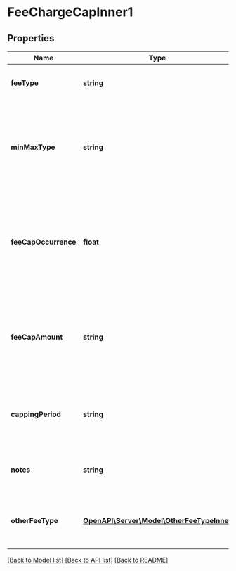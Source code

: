 # FeeChargeCapInner1

## Properties
Name | Type | Description | Notes
------------ | ------------- | ------------- | -------------
**feeType** | **string** | Fee/charge type which is being capped | 
**minMaxType** | **string** | Indicates that this is the minimum/ maximum fee/charge that can be applied by the financial institution | 
**feeCapOccurrence** | **float** | fee/charges are captured dependent on the number of occurrences rather than capped at a particular amount | [optional] 
**feeCapAmount** | **string** | Cap amount charged for a fee/charge (where it is charged in terms of an amount rather than a rate) | [optional] 
**cappingPeriod** | **string** | Period e.g. day, week, month etc. for which the fee/charge is capped | [optional] 
**notes** | **string** | Free text for adding  extra details for fee charge cap | [optional] 
**otherFeeType** | [**OpenAPI\Server\Model\OtherFeeTypeInner**](OtherFeeTypeInner.md) | Other fee type code which is not available in the standard code set | [optional] 

[[Back to Model list]](../README.md#documentation-for-models) [[Back to API list]](../README.md#documentation-for-api-endpoints) [[Back to README]](../README.md)


